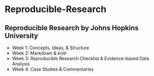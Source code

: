 # Reproducible-Research

## Reproducible Research by Johns Hopkins University

- Week 1: Concepts, Ideas, & Structure
- Week 2: Markdown & knitr
- Week 3: Reproducible Research Checklist & Evidence-based Data Analysis
- Week 4: Case Studies & Commentaries

